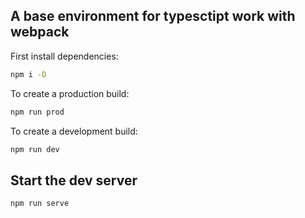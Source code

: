 ## A base environment for typesctipt work with webpack

First install dependencies:

```sh
npm i -D
```

To create a production build:

```sh
npm run prod
```

To create a development build:

```sh
npm run dev
```

## Start the dev server

```sh
npm run serve
```
